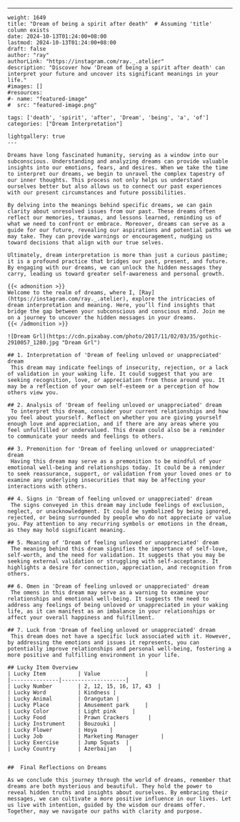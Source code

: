 ---
    weight: 1649
    title: "Dream of being a spirit after death"  # Assuming 'title' column exists
    date: 2024-10-13T01:24:00+08:00
    lastmod: 2024-10-13T01:24:00+08:00
    draft: false
    author: "ray"
    authorLink: "https://instagram.com/ray._.atelier"
    description: "Discover how 'Dream of being a spirit after death' can interpret your future and uncover its significant meanings in your life."
    #images: []
    #resources:
    #- name: "featured-image"
    #  src: "featured-image.png"
    
    tags: ['death', 'spirit', 'after', 'Dream', 'being', 'a', 'of']
    categories: ["Dream Interpretation"]
    
    lightgallery: true
    ---
    
    Dreams have long fascinated humanity, serving as a window into our subconscious. Understanding and analyzing dreams can provide valuable insights into our emotions, fears, and desires. When we take the time to interpret our dreams, we begin to unravel the complex tapestry of our inner thoughts. This process not only helps us understand ourselves better but also allows us to connect our past experiences with our present circumstances and future possibilities.
    
    By delving into the meanings behind specific dreams, we can gain clarity about unresolved issues from our past. These dreams often reflect our memories, traumas, and lessons learned, reminding us of what we need to confront or embrace. Moreover, dreams can serve as a guide for our future, revealing our aspirations and potential paths we may take. They can provide warnings or encouragement, nudging us toward decisions that align with our true selves.
    
    Ultimately, dream interpretation is more than just a curious pastime; it is a profound practice that bridges our past, present, and future. By engaging with our dreams, we can unlock the hidden messages they carry, leading us toward greater self-awareness and personal growth.
    
    {{< admonition >}}
    Welcome to the realm of dreams, where I, [Ray](https://instagram.com/ray._.atelier), explore the intricacies of dream interpretation and meaning. Here, you’ll find insights that bridge the gap between your subconscious and conscious mind. Join me on a journey to uncover the hidden messages in your dreams.
    {{< /admonition >}}
    
    ![Dream Grl](https://cdn.pixabay.com/photo/2017/11/02/03/35/gothic-2910057_1280.jpg "Dream Grl")
    
    ## 1. Interpretation of 'Dream of feeling unloved or unappreciated' dream
     This dream may indicate feelings of insecurity, rejection, or a lack of validation in your waking life. It could suggest that you are seeking recognition, love, or appreciation from those around you. It may be a reflection of your own self-esteem or a perception of how others view you.
    
    ## 2. Analysis of 'Dream of feeling unloved or unappreciated' dream
     To interpret this dream, consider your current relationships and how you feel about yourself. Reflect on whether you are giving yourself enough love and appreciation, and if there are any areas where you feel unfulfilled or undervalued. This dream could also be a reminder to communicate your needs and feelings to others.
    
    ## 3. Premonition for 'Dream of feeling unloved or unappreciated' dream
     Having this dream may serve as a premonition to be mindful of your emotional well-being and relationships today. It could be a reminder to seek reassurance, support, or validation from your loved ones or to examine any underlying insecurities that may be affecting your interactions with others.
    
    ## 4. Signs in 'Dream of feeling unloved or unappreciated' dream
     The signs conveyed in this dream may include feelings of exclusion, neglect, or unacknowledgment. It could be symbolized by being ignored, rejected, or being surrounded by people who do not appreciate or value you. Pay attention to any recurring symbols or emotions in the dream, as they may hold significant meaning.
    
    ## 5. Meaning of 'Dream of feeling unloved or unappreciated' dream
     The meaning behind this dream signifies the importance of self-love, self-worth, and the need for validation. It suggests that you may be seeking external validation or struggling with self-acceptance. It highlights a desire for connection, appreciation, and recognition from others.
    
    ## 6. Omen in 'Dream of feeling unloved or unappreciated' dream
     The omens in this dream may serve as a warning to examine your relationships and emotional well-being. It suggests the need to address any feelings of being unloved or unappreciated in your waking life, as it can manifest as an imbalance in your relationships or affect your overall happiness and fulfillment.
    
    ## 7. Luck from 'Dream of feeling unloved or unappreciated' dream
     This dream does not have a specific luck associated with it. However, by addressing the emotions and issues it represents, you can potentially improve relationships and personal well-being, fostering a more positive and fulfilling environment in your life.
    
    ## Lucky Item Overview
    | Lucky Item          | Value              |
    |---------------|--------------------|
    | Lucky Number        | 2, 12, 15, 16, 17, 43  |
    | Lucky Word          | Kindness |
    | Lucky Animal        | Orangutan |
    | Lucky Place         | Amusement park     |
    | Lucky Color         | Light pink     |
    | Lucky Food          | Prawn Crackers      |
    | Lucky Instrument    | Bouzouki |
    | Lucky Flower        | Hoya    |
    | Lucky Job           | Marketing Manager       |
    | Lucky Exercise      | Jump Squats  |
    | Lucky Country       | Azerbaijan    |
    
    
    ##  Final Reflections on Dreams
    
    As we conclude this journey through the world of dreams, remember that dreams are both mysterious and beautiful. They hold the power to reveal hidden truths and insights about ourselves. By embracing their messages, we can cultivate a more positive influence in our lives. Let us live with intention, guided by the wisdom our dreams offer. Together, may we navigate our paths with clarity and purpose.
    